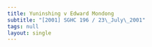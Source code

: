 ```yaml
---
title: Yuninshing v Edward Mondong
subtitle: "[2001] SGHC 196 / 23\_July\_2001"
tags: null
layout: single
---
```


